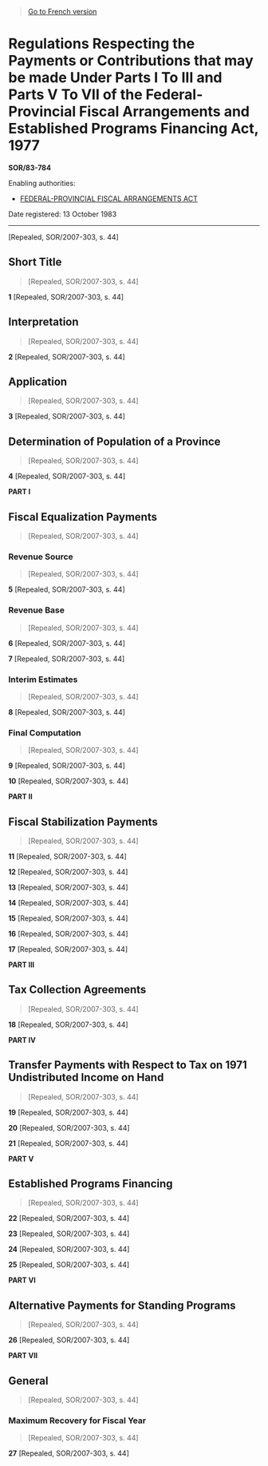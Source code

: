> [Go to French version](/fr/Règlements/Décrets,%20ordonnances%20et%20règlements%20statutaires/83/784.md)

# Regulations Respecting the Payments or Contributions that may be made Under Parts I To III and Parts V To VII of the Federal-Provincial Fiscal Arrangements and Established Programs Financing Act, 1977

**SOR/83-784**

Enabling authorities: 
- [FEDERAL-PROVINCIAL FISCAL ARRANGEMENTS ACT](/en/Acts/Statutes%20of%20Canada/1970/c.%20F-6.md)

Date registered: 13 October 1983

----------


[Repealed, SOR/2007-303, s. 44]



## Short Title
> [Repealed, SOR/2007-303, s. 44]



**1** [Repealed, SOR/2007-303, s. 44]




## Interpretation
> [Repealed, SOR/2007-303, s. 44]



**2** [Repealed, SOR/2007-303, s. 44]




## Application
> [Repealed, SOR/2007-303, s. 44]



**3** [Repealed, SOR/2007-303, s. 44]




## Determination of Population of a Province
> [Repealed, SOR/2007-303, s. 44]



**4** [Repealed, SOR/2007-303, s. 44]




**PART I** 
## Fiscal Equalization Payments
> [Repealed, SOR/2007-303, s. 44]




### Revenue Source
> [Repealed, SOR/2007-303, s. 44]



**5** [Repealed, SOR/2007-303, s. 44]




### Revenue Base
> [Repealed, SOR/2007-303, s. 44]



**6** [Repealed, SOR/2007-303, s. 44]



**7** [Repealed, SOR/2007-303, s. 44]




### Interim Estimates
> [Repealed, SOR/2007-303, s. 44]



**8** [Repealed, SOR/2007-303, s. 44]




### Final Computation
> [Repealed, SOR/2007-303, s. 44]



**9** [Repealed, SOR/2007-303, s. 44]



**10** [Repealed, SOR/2007-303, s. 44]




**PART II** 
## Fiscal Stabilization Payments
> [Repealed, SOR/2007-303, s. 44]



**11** [Repealed, SOR/2007-303, s. 44]



**12** [Repealed, SOR/2007-303, s. 44]



**13** [Repealed, SOR/2007-303, s. 44]



**14** [Repealed, SOR/2007-303, s. 44]



**15** [Repealed, SOR/2007-303, s. 44]



**16** [Repealed, SOR/2007-303, s. 44]



**17** [Repealed, SOR/2007-303, s. 44]




**PART III** 
## Tax Collection Agreements
> [Repealed, SOR/2007-303, s. 44]



**18** [Repealed, SOR/2007-303, s. 44]




**PART IV** 
## Transfer Payments with Respect to Tax on 1971 Undistributed Income on Hand
> [Repealed, SOR/2007-303, s. 44]



**19** [Repealed, SOR/2007-303, s. 44]



**20** [Repealed, SOR/2007-303, s. 44]



**21** [Repealed, SOR/2007-303, s. 44]




**PART V** 
## Established Programs Financing
> [Repealed, SOR/2007-303, s. 44]



**22** [Repealed, SOR/2007-303, s. 44]



**23** [Repealed, SOR/2007-303, s. 44]



**24** [Repealed, SOR/2007-303, s. 44]



**25** [Repealed, SOR/2007-303, s. 44]




**PART VI** 
## Alternative Payments for Standing Programs
> [Repealed, SOR/2007-303, s. 44]



**26** [Repealed, SOR/2007-303, s. 44]




**PART VII** 
## General
> [Repealed, SOR/2007-303, s. 44]




### Maximum Recovery for Fiscal Year
> [Repealed, SOR/2007-303, s. 44]



**27** [Repealed, SOR/2007-303, s. 44]


